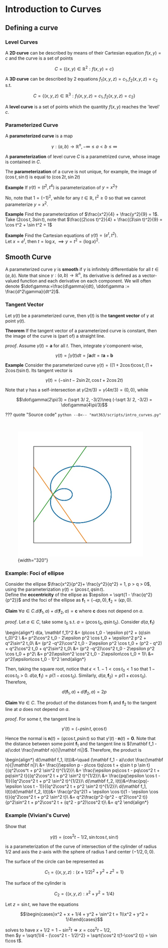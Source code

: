 # Introduction to Curves

## Defining a curve

### Level Curves

A __2D curve__ can be described by means of their Cartesian equation $f(x, y) = c$
and the curve is a set of points 

$$C = \{(x,y)\in\mathbb R^2 : f(x, y) = c\}$$

A __3D curve__ can be described by 2 equations $f_1(x, y, z) = c_1, f_2(x,y,z) = c_2$ s.t. 

$$C = \{(x,y, z)\in\mathbb R^3 : f_1(x, y, z) = c_1, f_2(x,y,z) = c_2\}$$

A __level curve__ is a set of points which the quantity $f(x, y)$ reaches the 'level' $c$. 

### Parameterized Curve
A __parameterized curve__ is a map 

$$\gamma: (a, b)\rightarrow \mathbb R^n, -\infty \leq a < b\leq \infty$$

A __parameterization__ of level curve $C$ is a parametrized curve, whose image is contained in $C$. 

The __parameterization__ of a curve is not unique, for example, the image of $(\cos t, \sin t)$ is equal to $(\cos 2t, \sin 2t)$

__Example__ If $\gamma(t) = (t^2, t^4)$ is parameterization of $y = x^2$?

No, note that $1 = (-1)^2$, while for any $t \in \mathbb R$, $t^2 \geq 0$ so that we cannot parameterize $y=x^2$. 

__Example__ Find the parameterization of $\frac{x^2}{4} + \frac{y^2}{9} = 1$.  
Take $(2\cos t, 3\sin t)$, note that $\frac{(2\cos t)^2}{4} + \frac{(3\sin t)^2}{9} = \cos t^2 + \sin t^2 = 1$

__Example__ Find the Cartesian equations of $\gamma(t) = (e^t, t^2)$.  
Let $x = e^t$, then $t = \log x,\implies y = t^2 = (\log x)^2$. 

## Smooth Curve

A parameterized curve $\gamma$ is __smooth__ if $\gamma$ is infinitely differentiable for all $t \in (a, b)$. Note that since $\gamma: (a, b)\rightarrow\mathbb R^n$, its derivative is defined as a vector-valued function and each derivative on each component. We will often denote 
$\dot\gamma:=\frac{d\gamma}{dt}, \ddot\gamma := \frac{d^2\gamma}{dt^2}$. 

### Tangent Vector
Let $\gamma(t)$ be a parameterized curve, then $\dot\gamma(t)$ is the __tangent vector__ of $\gamma$ at point $\gamma(t)$. 

__Theorem__ If the tangent vector of a parameterized curve is constant, then the image of the curve is (part of) a straight line. 

_proof_. Assume $\dot\gamma(t) = \mathbf a$ for all $t$. Then, integrate $\dot\gamma$ component-wise,

$$\gamma (t) = \int \dot\gamma(t)dt = \int \mathbf a dt = t\mathbf a + \mathbf b$$


__Example__ Consider the parameterized curve $\gamma(t) = ((1 + 2\cos t)\cos t, (1 + 2 \cos t) \sin t)$. Its tangent vector is 

$$\dot\gamma(t) = (-\sin t - 2\sin 2t, \cos t + 2\cos 2t)$$

Note that $\gamma$ has a self-intersection at $\gamma(2\pi / 3) = \gamma(4\pi / 3) = (0, 0)$, while 

$$\dot\gamma(2\pi/3) = (\sqrt 3/ 2, -3/2)\neq (-\sqrt 3/ 2, -3/2) = \dot\gamma(4\pi/3)$$


??? quote "Source code"
    ```python
    --8<-- "mat363/scripts/intro_curves.py"
    ```
    
​<figure markdown>
![png](assets/intro_curves.jpg){width="320"}
</figure>

### Example: Foci of ellipse
Consider the ellipse $\frac{x^2}{p^2}+ \frac{y^2}{q^2} = 1, p > q > 0$, using the parameterization $\gamma(t) = (p\cos t, q\sin t)$.  
Define the __eccentricity__ of the ellipse as $\epsilon = \sqrt{1 - \frac{q^2}{p^2}}$ and the foci of the ellipse as $\mathbf f_1 = (- \epsilon p, 0), \mathbf f_2 = (\epsilon p, 0)$. 

__Claim__ $\forall a \in C. d(\mathbf f_1, a) + d(\mathbf f_2, a)= \mathbf c$ where $\mathbf c$ does not depend on $a$.   

_proof_. Let $a\in C$, take some $t_0$ s.t. $a = (p\cos t_0, q\sin t_0)$. Consider $d(a, \mathbf f_1)$

\begin{align*}
d(a, \mathbf f_1)^2 &= (p\cos t_0 - \epsilon p)^2 + (q\sin t_0)^2 \\
&= p^2\cos^2 t_0 - 2\epsilon p^2 \cos t_0 + \epsilon^2 p^2 + q^2\sin^2 t_0\\
&= (p^2 -q^2)\cos^2 t_0 - 2\epsilon p^2 \cos t_0 + (p^2 - q^2) + q^2\cos^2 t_0 + q^2\sin^2 t_0\\
&= (p^2 -q^2)\cos^2 t_0 - 2\epsilon p^2 \cos t_0 + p^2\\
&= p^2(\epsilon^2 \cos^2 t_0 - 2\epsilon\cos t_0 + 1)\\
&= p^2(\epsilon\cos t_0 - 1)^2
\end{align*}

Then, taking the square root, notice that $\epsilon < 1. -1 < \cos t_0 < 1$ so that $1 - \epsilon\cos t_0$ > 0. $d(a, \mathbf f_1) = p(1 - \epsilon \cos t_0)$. Similarly, $d(a, \mathbf f_2) = p(1 + \epsilon \cos t_0)$. Therefore,


$$d(\mathbf f_1, a) + d(\mathbf f_2, a) = 2p$$


__Claim__ $\forall a \in C$. The product of the distances from $\mathbf f_1$ and $\mathbf f_2$ to the tangent line at $a$ does not depend on $a$. 

_proof_. For some $t$, the tangent line is 


$$\gamma'(t) = (-p\sin t, q\cos t)$$


Hence the normal is $\mathbf n(t) = (q\cos t, p\sin t)$ so that $\gamma'(t)\cdot \mathbf n(t) =\mathbf 0$. 
Note that the distance between some point $\mathbf f_1$ and the tangent line is $(\mathbf f_1 - a)\cdot \frac{\mathbf n}{\|\mathbf n\|}$. Therefore, the product is 

\begin{align*}
d(\mathbf f_1, l(t))&=\quad (\mathbf f_1 - a)\cdot \frac{\mathbf n}{\|\mathbf n\|}\\
&= \frac{(\epsilon p - p\cos t)q\cos t + q\sin t p \sin t}{(q^2\cos^t + p^2 \sin^2 t)^{1/2}}\\
&= \frac{\epsilon pq\cos t - pq\cos^2 t + pq\sin^2 t}{(q^2\cos^2 t + p^2 \sin^2 t)^{1/2}}\\
&= \frac{pq(\epsilon \cos t - 1)}{(q^2\cos^2 t + p^2 \sin^2 t)^{1/2}}\\
d(\mathbf f_2, l(t))&=\frac{pq(-\epsilon \cos t - 1)}{(q^2\cos^2 t + p^2 \sin^2 t)^{1/2}}\\
d(\mathbf f_1, l(t))d(\mathbf f_2, l(t))&= \frac{p^2q^2(1 + \epsilon \cos t)(1 - \epsilon \cos t)}{q^2\cos^2 t + p^2 \sin^2 t}\\
&= q^2\frac{p^2-(p^2 - q^2)\cos^2 t)}{p^2\sin^2 t + p^2\cos^2 t + (q^2 - p^2)\cos^2 t}\\
&= q^2
\end{align*}

### Example (Viviani's Curve)
Show that 


$$\gamma(t) = (\cos^2 t - 1/2, \sin t\cos t, \sin t)$$


is a parameterization of the curve of intersection of the cylinder of radius $1/2$ and axis the z-axis with the sphere of radius $1$ and center $(-1/2, 0, 0)$. 

The surface of the circle can be represented as 


$$C_1 = \{(x, y, z) : (x + 1/2)^2 + y^2 + z^2 = 1\}$$


The surface of the cylinder is 


$$C_2 = \{(x, y, z): x^2 + y^2 = 1/4\}$$


Let $z = \sin t$, we have the equations


$$\begin{cases}x^2 + x + 1/4 + y^2 + \sin^2 t = 1\\x^2 + y^2 = 1/4\end{cases}$$


solves to have $x + 1/2 = 1 - \sin^2 t\Rightarrow x = \cos^2 t - 1/2$,  
then $y = \sqrt{1/4 - (\cos^2 t - 1/2)^2} = \sqrt{\cos^2 t(1-\cos^2 t)} = \sin t\cos t$.
